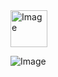 <img width="59" height="59" alt="Image" src="https://github.com/user-attachments/assets/561887be-0b8e-4b24-a213-ad1664aecdbb" />

![Image](https://github.com/user-attachments/assets/8f956012-31d3-4ea3-8e03-8c8288d006b7)

